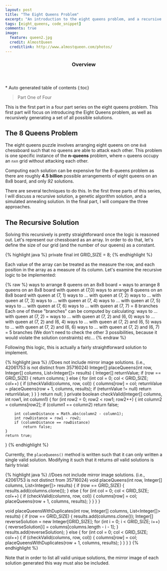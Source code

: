 ```yaml
---
layout: post
title: "The Eight Queens Problem"
excerpt: "An introduction to the eight queens problem, and a recursive solution"
tags: [eight_queens, code_snippet]
comments: true
image:
  feature: queen2.jpg
  credit: AlmostQueen
  creditlink: http://www.almostqueen.com/photos/
---
```


<section id="table-of-contents" class="toc">
  <header>
    <h3>Overview</h3>
  </header>
<div id="drawer" markdown="1">
*  Auto generated table of contents
{:toc}
</div>
</section><!-- /#table-of-contents -->

> Part One of Four

This is the first part in a four part series on the eight queens problem. This first part will focus on introducing the Eight Queens problem, as well as recursively generating a set of all possible solutions.

## The 8 Queens Problem

The eight queens puzzle involves arranging eight queens on one `8x8` chessboard such that no queens are able to attack each other. This problem is one specific instance of the **n-queens** problem, where `n` queens occupy an `nxn` grid without attacking each other.

Computing each solution can be expensive for the 8-queens problem as there are roughly **4.5 billion** possible arrangements of eight queens on an 8x8 board, and only *92* solutions.

There are several techniques to do this. In the first three parts of this series, I will discuss a recursive solution, a genetic algorithm solution, and a simulated annealing solution. In the final part, I will compare the three approaches.

## The Recursive Solution

Solving this recursively is pretty straightforward once the logic is reasoned out. Let's represent our chessboard as an array. In order to do that, let's define the size of our grid (and the number of our queens) as a constant.

{% highlight java %}
private final int GRID_SIZE = 8;
{% endhighlight %}

Each value of the array can be treated as the measure the row, and each position in the array as a measure of its column. Let's examine the recursive logic to be implemented:

{% raw %}
ways to arrange 8 queens on an 8x8 board =
  ways to arrange 8 queens on an 8x8 board with queen at (7,0)
  ways to arrange 8 queens on an 8x8 board with queen at (7, 1)
  ways to ... with queen at (7, 2)
  ways to ... with queen at (7, 3)
  ways to ... with queen at (7, 4)
  ways to ... with queen at (7, 5)
  ways to ... with queen at (7, 6)
  ways to ... with queen at (7, 7)
  = 8 branches
  Each one of these "branches" can be computed by calculating:
    ways to ... with queen at (7, 2)  =
      ways to ... with queen at (7, 2)  and (6, 0)
      ways to ... with queen at (7, 2)  and (6, 4)
      ways to ... with queen at (7, 2)  and (6, 5)
      ways to ... with queen at (7, 2)  and (6, 6)
      ways to ... with queen at (7, 2)  and (6, 7)
      = 5 branches
      (We don't need to check the other 3 possibilities, because it would violate the
      solution constraints)
      etc...
{% endraw %}

Following this logic, this is actually a fairly straightforward solution to implement.

{% highlight java %}
//Does not include mirror image solutions. (i.e., 42061753 is not distinct from 35716024)
Integer[] placeQueens(int row, Integer[] columns, List<Integer[]> results) {
  Integer[] returnValue;
    if (row == GRID_SIZE) {
        return columns;
    } else {
        for (int col = 0; col < GRID_SIZE; col++) {
            if (checkValid(columns, row, col)) {
                columns[row] = col;
                returnValue = placeQueens(row + 1, columns, results);
                if (returnValue != null)
                    return returnValue;
            }
        }
    }
    return null;
}
private boolean checkValid(Integer[] columns, int row1, int column1) {
    for (int row2 = 0; row2 < row1; row2++) {
        int column2 = columns[row2];
        if (column1 == column2)
            return false;

        int columnDistance = Math.abs(column2 - column1);
        int rowDistance = row1 - row2;
        if (columnDistance == rowDistance)
            return false;
    }
    return true;
}
{% endhighlight %}

Currently, the `placeQueens()` method is written such that it can only written a single valid solution. Modifying it such that it returns *all* valid solutions is fairly trivial:

{% highlight java %}
//Does not include mirror image solutions. (i.e., 42061753 is not distinct from 35716024)
void placeQueens(int row, Integer[] columns, List<Integer[]> results) {
    if (row == GRID_SIZE) {
        results.add(columns.clone());
    } else {
        for (int col = 0; col < GRID_SIZE; col++) {
            if (checkValid(columns, row, col)) {
                columns[row] = col;
                placeQueens(row + 1, columns, results);
            }
        }
    }
}

void placeQueensWithDuplicates(int row, Integer[] columns, List<Integer[]> results) {
    if (row == GRID_SIZE) {
        results.add(columns.clone());
        Integer[] reverseSolution = new Integer[GRID_SIZE];
        for (int i = 0; i < GRID_SIZE; i++) {
            reverseSolution[i] = columns[columns.length - i - 1];
        }
        results.add(reverseSolution);
    } else {
        for (int col = 0; col < GRID_SIZE; col++) {
            if (checkValid(columns, row, col)) {
                columns[row] = col;
                placeQueensWithDuplicates(row + 1, columns, results);
            }
        }
    }
}
{% endhighlight %}

Note that in order to list all valid unique solutions, the mirror image of each solution generated this way must also be included.

